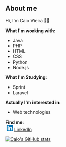 ## About me

Hi, I'm Caio Vieira 👋🏻

<strong> What I'm working with: </strong>
 - Java
 - PHP
 - HTML
 - CSS
 - Python
 - Node.js

<strong> What I'm Studying: </strong>
 - Sprint
 - Laravel

<strong> Actually I'm interested in: </strong>
 - Web technologies

<strong> Find me: </strong>
<br>
<img style="margin-left: 4px" src="https://github.com/Caioohv/caioohv/blob/main/linkedin.png?raw=true" width="20"/> <a href="www.linkedin.com/in/caioviier">LinkedIn</a> 


[![Caio's GitHub stats](https://github-readme-stats.vercel.app/api?username=caioohv)](https://github.com/anuraghazra/github-readme-stats)


